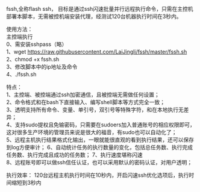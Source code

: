 fssh,全称flash ssh， 目标是通过ssh闪速批量并行远程执行命令，只需在主控机部署本脚本，无需被控机端安装代理，经测试120台机器执行时间在3秒内。


使用方法：  
主控端执行  
0、需安装sshpass（略）  
1、wget https://raw.githubusercontent.com/LaiJingli/fssh/master/fssh.sh  
2、chmod +x fssh.sh  
3、修改脚本中的ip地址及命令  
4、./fssh.sh  


特点：  
1、主控端、被控端通过ssh加密通信，且被控端无需做任何设置；  
2、命令格式和在bash下直接输入、编写shell脚本等方式完全一致；  
3、透明支持所有命令、变量、单引号，双引号等特殊字符，和在本地执行无差异；  
4、支持sudo提权且免输密码，只需要在sudoers加入普通账号的相应权限即可，这对很多生产环境的管理员来说是很大的福音，有sudo也可以自动化了；  
5、远程主机执行结果格式化输出，一眼就能很直观的看到执行结果，还可以保存到log方便审计； 
6、自动统计任务的执行数量的变化，包括总任务数、执行完成任务数、执行完成且成功的任务数； 
7、执行速度堪称闪速  
8、远程账号即可以做ssh信任认证，也可以采用默认的密码认证，对用户透明； 


执行效率： 
120台远程主机执行时间在10秒内，开启闪速ssh优化选项后，执行时间缩短到3秒内


